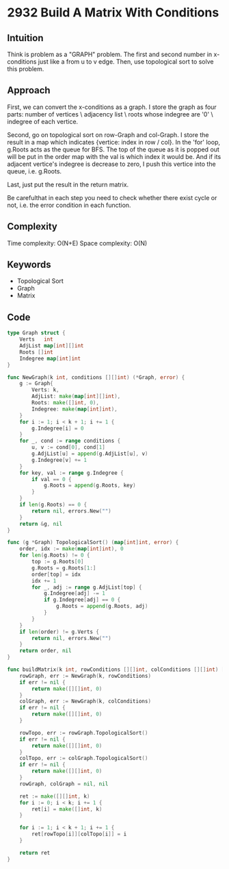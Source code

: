 # 2932 Build A Matrix With Conditions

## Intuition

Think is problem as a "GRAPH" problem. The first and second number in x-conditions just like a from u to v edge. Then, use topological sort to solve this problem.

## Approach

First, we can convert the x-conditions as a graph. I store the graph as four parts: number of vertices \ adjacency list \ roots whose indegree are '0' \ indegree of each vertice.

Second, go on topological sort on row-Graph and col-Graph. I store the result in a map which indicates {vertice: index in row / col}. In the 'for' loop, g.Roots acts as the queue for BFS. The top of the queue as it is popped out will be put in the order map with the val is which index it would be. And if its adjacent vertice's indegree is decrease to zero, I push this vertice into the queue, i.e. g.Roots.

Last, just put the result in the return matrix.

Be carefulthat in each step you need to check whether there exist cycle or not, i.e. the error condition in each function.

## Complexity

Time complexity: O(N+E)
Space complexity: O(N)

## Keywords

- Topological Sort
- Graph
- Matrix

## Code

```go
type Graph struct {
    Verts   int
    AdjList map[int][]int
    Roots []int
    Indegree map[int]int
}

func NewGraph(k int, conditions [][]int) (*Graph, error) {
    g := Graph{
        Verts: k,
        AdjList: make(map[int][]int),
        Roots: make([]int, 0),
        Indegree: make(map[int]int),
    }
    for i := 1; i < k + 1; i += 1 {
        g.Indegree[i] = 0
    }
    for _, cond := range conditions {
        u, v := cond[0], cond[1]
        g.AdjList[u] = append(g.AdjList[u], v)
        g.Indegree[v] += 1
    }
    for key, val := range g.Indegree {
        if val == 0 {
            g.Roots = append(g.Roots, key)
        }
    }
    if len(g.Roots) == 0 {
        return nil, errors.New("")
    }
    return &g, nil
}

func (g *Graph) TopologicalSort() (map[int]int, error) {
    order, idx := make(map[int]int), 0
    for len(g.Roots) != 0 {
        top := g.Roots[0]
        g.Roots = g.Roots[1:]
        order[top] = idx
        idx += 1
        for _, adj := range g.AdjList[top] {
            g.Indegree[adj] -= 1
            if g.Indegree[adj] == 0 {
                g.Roots = append(g.Roots, adj)
            }
        }
    }
    if len(order) != g.Verts {
        return nil, errors.New("")
    }
    return order, nil
}

func buildMatrix(k int, rowConditions [][]int, colConditions [][]int) [][]int {
    rowGraph, err := NewGraph(k, rowConditions)
    if err != nil {
        return make([][]int, 0)
    }
    colGraph, err := NewGraph(k, colConditions)
    if err != nil {
        return make([][]int, 0)
    }

    rowTopo, err := rowGraph.TopologicalSort()
    if err != nil {
        return make([][]int, 0)
    }
    colTopo, err := colGraph.TopologicalSort()
    if err != nil {
        return make([][]int, 0)
    }
    rowGraph, colGraph = nil, nil

    ret := make([][]int, k)
    for i := 0; i < k; i += 1 {
        ret[i] = make([]int, k)
    }

    for i := 1; i < k + 1; i += 1 {
        ret[rowTopo[i]][colTopo[i]] = i
    }

    return ret
}
```
